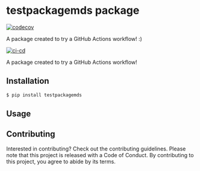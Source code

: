 # testpackagemds package


[![codecov](https://codecov.io/gh/flor14/testpackagemds/branch/main/graph/badge.svg)](https://codecov.io/gh/flor14/testpackagemds)



A package created to try a GitHub Actions workflow! :)


[![ci-cd](https://github.com/flor14/testpackagemds/actions/workflows/ci-cd.yml/badge.svg)](https://github.com/flor14/testpackagemds/actions/workflows/ci-cd.yml)

A package created to try a GitHub Actions workflow!


## Installation

```bash
$ pip install testpackagemds
```

## Usage



## Contributing

Interested in contributing? Check out the contributing guidelines. Please note that this project is released with a Code of Conduct. By contributing to this project, you agree to abide by its terms.




